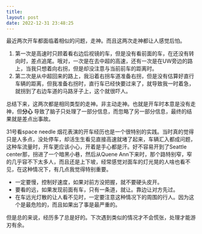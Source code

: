 ```yaml
---
title: 
layout: post
date: 2022-12-31 23:48:25
---
```


最近两次开车都面临着相似的问题，走神。而且这两次走神都让人感觉后怕。

1. 第一次是高速时只顾着看右边后视镜的车，但是没有看前面的车，在还没有转向时，差点追尾。哦对，一次是在去中超的高速，还有一次是在UW旁边的路上，当我只想着向右拐，但是却没注意与当前前车的距离时。
2. 第二次是从中超回来的路上，我沿着右拐车道准备右拐，但是没有估算好直行车辆的距离，但我准备右拐时，直行车已经快要过来了，就导致我一时着急，就拐到了右边车道的马路牙子上，这个就很吓人。

总结下来，这两次都是相同类型的走神。非主动走神。也就是开车时本意是没有走神，但**分心** 导致了脑子只处理了一部分信息，而忽略了另一部分信息，最终的结果就是差点出事故。

31号看space needle 烟花表演的开车经历也是一个很特别的实践。当时真的觉得只是人多点，没处停车，却活生生看见直接高速就堵了起来，车辆汇入都成问题，这种车流量时，开车更应该小心，开着是手心都是汗。好不容易开到了Seattle center那，拐进了一个暗黑小巷，然后从Quene Ann下来时，那个路特别窄，窄的几乎容不下太多人，而且还是上下坡，经常感觉对面车的灯光晃的人啥也看不见，在这种情况下，有几点我觉得特别重要。

- 一定要慢，控制好速度，如果对前方没把握，就不要硬头皮开。
- 要看的远，如果发现前面有车，只有一条道，就让。靠边让对方先过。
- 在车远光灯散的让人看不见时，一定要注意这种情况下的周围的行人。因为这个是最危险的，而且如果出了事是最严重的。

但是总的来说，经历多了总是好的。下次遇到类似的情况才不会慌张，处理才能游刃有余。
